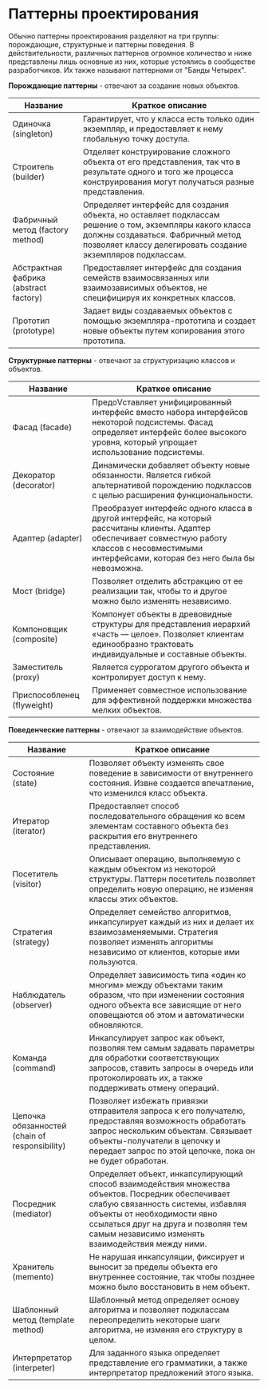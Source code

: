 # Паттерны проектирования

Обычно паттерны проектирования разделяют на три группы: порождающие, структурные и паттерны поведения. В действительности, различных паттернов огромное количество и ниже представлены лишь основные из них, которые устоялись в сообществе разработчиков. Их также называют паттернами от "Банды Четырех".

**Порождающие паттерны** - отвечают за создание новых объектов. 

| Название            | Краткое описание                                                                             |
|------------------------|----------------------------------------------------------------------------------------|
| Одиночка (singleton)             | Гарантирует, что у класса есть только один экземпляр, и предоставляет к нему глобальную точку доступа.    |
| Строитель (builder)             | Отделяет конструирование сложного объекта от его представления, так что в результате одного и того же процесса конструирования могут получаться разные представления.    |
| Фабричный метод (factory method)             | Определяет интерфейс для создания объекта, но оставляет подклассам решение о том, экземпляры какого класса должны создаваться. Фабричный метод позволяет классу делегировать создание экземпляров подклассам.    |
| Абстрактная фабрика (abstract factory)             | Предоставляет интерфейс для создания семейств взаимосвязанных или взаимозависимых объектов, не специфицируя их конкретных классов.    |
| Прототип (prototype)             | Задает виды создаваемых объектов с помощью экземпляра-прототипа и создает новые объекты путем копирования этого прототипа.    |

**Структурные паттерны** - отвечают за структуризацию классов и объектов. 

| Название            | Краткое описание                                                                               |
|------------------------|----------------------------------------------------------------------------------------|
| Фасад (facade)             | ПредоVставляет унифицированный интерфейс вместо набора интерфейсов некоторой подсистемы. Фасад определяет интерфейс более высокого уровня, который упрощает использование подсистемы.    |
| Декоратор (decorator)             | Динамически добавляет объекту новые обязанности. Является гибкой альтернативой порождению подклассов с целью расширения функциональности.    |
| Адаптер (adapter)             | Преобразует интерфейс одного класса в другой интерфейс, на который рассчитаны клиенты. Адаптер обеспечивает совместную работу классов с несовместимыми интерфейсами, которая без него была бы невозможна.    |
| Мост (bridge)             | Позволяет отделить абстракцию от ее реализации так, чтобы то и другое можно было изменять независимо.    |
| Компоновщик (composite)             | Компонует объекты в древовидные структуры для представления иерархий «часть — целое». Позволяет клиентам единообразно трактовать индивидуальные и составные объекты.    |
| Заместитель (proxy)             | Является суррогатом другого объекта и контролирует доступ к нему.    |
| Приспособленец (flyweight)             | Применяет совместное использование для эффективной поддержки множества мелких объектов.    |

**Поведенческие паттерны** - отвечают за взаимодействие объектов. 

| Название            | Краткое описание                                                                               |
|------------------------|----------------------------------------------------------------------------------------|
| Состояние (state)             | Позволяет объекту изменять свое поведение в зависимости от внутреннего состояния. Извне создается впечатление, что изменился класс объекта.    |
| Итератор (iterator)             | Предоставляет способ последовательного обращения ко всем элементам составного объекта без раскрытия его внутреннего представления.    |
| Посетитель (visitor)             | Описывает операцию, выполняемую с каждым объектом из некоторой структуры. Паттерн посетитель позволяет определить новую операцию, не изменяя классы этих объектов.    |
| Стратегия (strategy)             | Определяет семейство алгоритмов, инкапсулирует каждый из них и делает их взаимозаменяемыми. Стратегия позволяет изменять алгоритмы независимо от клиентов, которые ими пользуются.    |
| Наблюдатель (observer)             | Определяет зависимость типа «один ко многим» между объектами таким образом, что при изменении состояния одного объекта все зависящие от него оповещаются об этом и автоматически обновляются.    |
| Команда (command)             | Инкапсулирует запрос как объект, позволяя тем самым задавать параметры для обработки соответствующих запросов, ставить запросы в очередь или протоколировать их, а также поддерживать отмену операций.    |
| Цепочка обязанностей (chain of responsibility)             | Позволяет избежать привязки отправителя запроса к его получателю, предоставляя возможность обработать запрос нескольким объектам. Связывает объекты-получатели в цепочку и передает запрос по этой цепочке, пока он не будет обработан.    |
| Посредник (mediator)             | Определяет объект, инкапсулирующий способ взаимодействия множества объектов. Посредник обеспечивает слабую связанность системы, избавляя объекты от необходимости явно ссылаться друг на друга и позволяя тем самым независимо изменять взаимодействия между ними.    |
| Хранитель (memento)             | Не нарушая инкапсуляции, фиксирует и выносит за пределы объекта его внутреннее состояние, так чтобы позднее можно было восстановить в нем объект.    |
| Шаблонный метод (template method)             | Шаблонный метод определяет основу алгоритма и позволяет подклассам переопределить некоторые шаги алгоритма, не изменяя его структуру в целом.    |
| Интерпретатор (interpeter)             | Для заданного языка определяет представление его грамматики, а также интерпретатор предложений этого языка.    |
